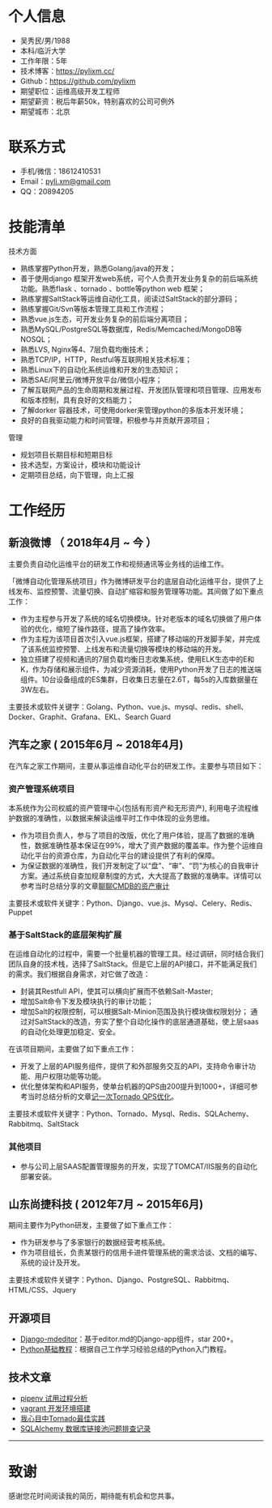 

# 个人信息

 - 吴秀民/男/1988 
 - 本科/临沂大学
 - 工作年限：5年
 - 技术博客：https://pylixm.cc/
 - Github：https://github.com/pylixm
 - 期望职位：运维高级开发工程师
 - 期望薪资：税后年薪50k，特别喜欢的公司可例外
 - 期望城市：北京


# 联系方式

- 手机/微信：18612410531
- Email：pyli.xm@gmail.com
- QQ：20894205

# 技能清单

技术方面

- 熟练掌握Python开发，熟悉Golang/java的开发；
- 善于使用django 框架开发web系统，可个人负责开发业务复杂的前后端系统功能。熟悉flask 、tornado 、bottle等python web 框架；
- 熟练掌握SaltStack等运维自动化工具，阅读过SaltStack的部分源码；
- 熟练掌握Git/Svn等版本管理工具和工作流程；
- 熟悉vue.js生态，可开发业务复杂的前后端分离项目；
- 熟悉MySQL/PostgreSQL等数据库，Redis/Memcached/MongoDB等NOSQL；
- 熟悉LVS, Nginx等4、7层负载均衡技术；
- 熟悉TCP/IP，HTTP，Restful等互联网相关技术标准；
- 熟悉Linux下的自动化系统运维和开发的生态知识；
- 熟悉SAE/阿里云/微博开放平台/微信小程序；
- 了解互联网产品的生命周期和发展过程、开发团队管理和项目管理、应用发布和版本控制，具有良好的文档能力；
- 了解dorker 容器技术，可使用dorker来管理python的多版本开发环境；
- 良好的自我驱动能力和时间管理，积极参与并贡献开源项目；

管理

- 规划项目长期目标和短期目标
- 技术选型，方案设计，模块和功能设计
- 定期项目总结，向下管理，向上汇报

# 工作经历

## 新浪微博 （ 2018年4月 ~ 今 ）

主要负责自动化运维平台的研发工作和视频通讯等业务线的运维工作。

「微博自动化管理系统项目」作为微博研发平台的底层自动化运维平台，提供了上线发布、监控预警、流量切换、自动扩缩容和服务管理等功能。其间做了如下重点工作：

- 作为主程参与开发了系统的域名切换模块。针对老版本的域名切换做了用户体验的优化，缩短了操作路径，提高了操作效率。
- 作为主程为该项目首次引入vue.js框架，搭建了移动端的开发脚手架，并完成了该系统监控预警、上线发布和流量切换等模块的移动端的开发。
- 独立搭建了视频和通讯的7层负载均衡日志收集系统，使用ELK生态中的E和K，作为存储和展示组件，为减少资源消耗，使用Python开发了日志的推送端组件。10台设备组成的ES集群，日收集日志量在2.6T，每5s的入库数据量在3W左右。

主要技术或软件关键字：Golang、Python、vue.js、mysql、redis、shell、Docker、Graphit、Grafana、EKL、Search Guard


## 汽车之家 ( 2015年6月 ~ 2018年4月)

在汽车之家工作期间，主要从事运维自动化平台的研发工作。主要参与项目如下：

### 资产管理系统项目

本系统作为公司权威的资产管理中心(包括有形资产和无形资产), 利用电子流程维护数据的准确性，以数据来解读运维平时工作中体现的业务思维。

- 作为项目负责人，参与了项目的改版，优化了用户体验，提高了数据的准确性，数据准确性基本保证在99%，增大了资产数据的覆盖率。作为整个运维自动化平台的资源仓库，为自动化平台的建设提供了有利的保障。
- 为保证数据的准确性，我们开发制定了以“盘”、“审”、“罚”为核心的自我审计方案。通过系统自查加规章制度的方式，大大提高了数据的准确率。详情可以参考当时总结分享的文章[聊聊CMDB的资产审计](http://autohomeops.corpautohome.com/articles/%E8%81%8A%E8%81%8ACMDB%E7%9A%84%E8%87%AA%E6%88%91%E5%AE%A1%E8%AE%A1/)

主要技术或软件关键字：Python、Django、vue.js、Mysql、Celery、Redis、Puppet

### 基于SaltStack的底层架构扩展

在运维自动化的过程中，需要一个批量机器的管理工具。经过调研，同时结合我们团队自身的技术栈，选择了SaltStack。但是它上层的API接口，并不能满足我们的需求。我们根据自身需求，对它做了改造：

- 封装其Restfull API，使其可以横向扩展而不依赖Salt-Master;
- 增加Salt命令下发及模块执行的审计功能；
- 增加Salt的权限控制，可以根据Salt-Minion范围及执行模块做权限划分；
通过对SaltStack的改造，夯实了整个自动化操作的底层通道基础，使上层saas的自动化处理更加稳定、安全。

在该项目期间，主要做了如下重点工作：

- 开发了上层的API服务组件，提供了和外部服务交互的API，支持命令审计功能、用户权限功能等功能。
- 优化整体架构和API服务，使单台机器的QPS由200提升到1000+，详细可参考当时总结分析的文章[记一次Tornado QPS优化](https://pylixm.cc/posts/2017-04-04-tornado-qps-optimization.html)。

主要技术或软件关键字：Python、Tornado、Mysql、Redis、SQLAchemy、Rabbitmq、SaltStack

### 其他项目

- 参与公司上层SAAS配置管理服务的开发，实现了TOMCAT/IIS服务的自动化部署安装。

## 山东尚捷科技 ( 2012年7月 ~ 2015年6月)

期间主要作为Python研发，主要做了如下重点工作：

- 作为研发参与了多家银行的数据经营考核系统。
- 作为项目组长，负责某银行的信用卡进件管理系统的需求洽谈、文档的编写、系统的设计及开发。

主要技术或软件关键字：Python、Django、PostgreSQL、Rabbitmq、HTML/CSS、Jquery

## 开源项目

- [Django-mdeditor](https://github.com/pylixm/django-mdeditor)：基于editor.md的Django-app组件，star 200+。
- [Python基础教程](https://github.com/pylixm/python_start)：根据自己工作学习经验总结的Python入门教程。

## 技术文章

- [pipenv 试用过程分析](https://pylixm.cc/posts/2018-01-13-python-pipenv.html)
- [vagrant 开发环境搭建](https://pylixm.cc/posts/2015-12-01-Vagrant-install.html) 
- [我心目中Tornado最佳实践](https://pylixm.cc/posts/2017-03-10-tornado-best-practices.html)
- [SQLAlchemy 数据库链接池问题排查记录](https://pylixm.cc/posts/2017-08-29-tornado-sqlalchemy.html)

---      
# 致谢
感谢您花时间阅读我的简历，期待能有机会和您共事。
      
